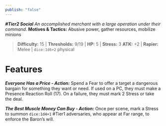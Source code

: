 ```yaml
---
publish: "false"
---
```

***#Tier2 Social***
*An accomplished merchant with a large operation under their command.*
**Motives & Tactics:** Abusive power, gather resources, mobilize minions

> **Difficulty:** 15 | **Thresholds:** 9/19 | **HP:** 5 | **Stress:** 3
> **ATK:** +2 | **Rapier:** Melee | `dice:1d6+2` physical

# Features

***Everyone Has a Price - Action:*** Spend a Fear to offer a target a dangerous bargain for something they want or need. If used on a PC, they must make a Presence Reaction Roll (17). On a failure, they must mark 2 Stress or take the deal.

***The Best Muscle Money Can Buy - Action:*** Once per scene, mark a Stress to summon `dice:1d4+1` #Tier1 adversaries, who appear at Far range, to enforce the Baron’s will.

